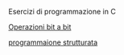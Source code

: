 Esercizi di programmazione in C

[Operazioni bit a bit]()

[programmaione strutturata](./programmazione%20strutturata)
